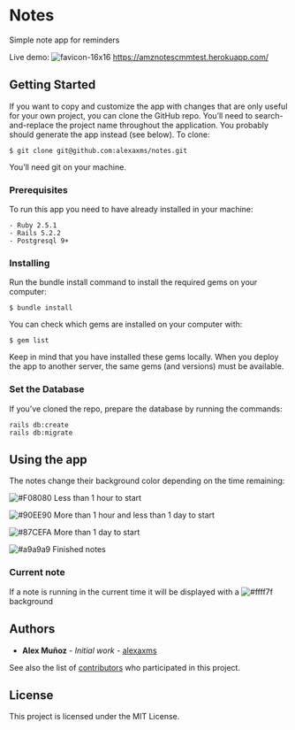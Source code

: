 # Notes

Simple note app for reminders

Live demo: ![favicon-16x16](https://github.com/heroku/favicon/raw/master/favicon.iconset/icon_16x16.png) https://amznotescmmtest.herokuapp.com/



## Getting Started

If you want to copy and customize the app with changes that are only useful for your own project, you can clone the GitHub repo. You’ll need to search-and-replace the project name throughout the application. You probably should generate the app instead (see below). To clone:
```
$ git clone git@github.com:alexaxms/notes.git
```
You’ll need git on your machine.

### Prerequisites

To run this app you need to have already installed in your machine:

```
- Ruby 2.5.1
- Rails 5.2.2
- Postgresql 9+
```

### Installing

Run the bundle install command to install the required gems on your computer:
```
$ bundle install
```
You can check which gems are installed on your computer with:
```
$ gem list
```
Keep in mind that you have installed these gems locally. When you deploy the app to another server, the same gems (and versions) must be available.

### Set the Database
If you’ve cloned the repo, prepare the database by running the commands:
```
rails db:create
rails db:migrate 
```

## Using the app

The notes change their background color depending on the time remaining: 

![#F08080](https://placehold.it/15/F08080/000000?text=+) Less than 1 hour to start

![#90EE90](https://placehold.it/15/90EE90/000000?text=+) More than 1 hour and less than 1 day to start

![#87CEFA](https://placehold.it/15/87CEFA/000000?text=+) More than 1 day to start

![#a9a9a9](https://placehold.it/15/a9a9a9/000000?text=+) Finished notes

### Current note

If a note is running in the current time it will be displayed with a ![#ffff7f](https://placehold.it/15/ffff7f/000000?text=+) background
 
## Authors

* **Alex Muñoz** - *Initial work* - [alexaxms](https://github.com/alexaxms)

See also the list of [contributors](https://github.com/your/project/contributors) who participated in this project.

## License

This project is licensed under the MIT License.

